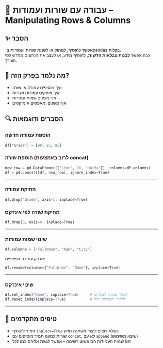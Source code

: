 # 📘 עבודה עם שורות ועמודות – Manipulating Rows & Columns

## ✨ הסבר

אפשר להוסיף, למחוק או לשנות שורות ועמודות ב־pandas בקלות.  
ככה אפשר **לבנות טבלאות חדשות**, להוסיף מידע, או לעצב את הנתונים מחדש לפי הצורך.

## 🧠 מה נלמד בפרק הזה?
- איך מוסיפים עמודה או שורה
- איך מוחקים עמודות ושורות
- איך משנים שמות עמודות
- איך משנים ומאפסים אינדקסים

## 🔍 הסברים ודוגמאות

### הוספת עמודה חדשה
```python
df["Grade"] = [90, 85, 95]
```

### הוספת שורה (לרוב באמצעות concat)
```python
new_row = pd.DataFrame([["Lior", 28, "Haifa"]], columns=df.columns)
df = pd.concat([df, new_row], ignore_index=True)
```

---

### מחיקת עמודה
```python
df.drop("Grade", axis=1, inplace=True)
```

### מחיקת שורה לפי אינדקס
```python
df.drop(0, axis=0, inplace=True)
```

---

### שינוי שמות עמודות
```python
df.columns = ["FullName", "Age", "City"]
```

או רק עמודה ספציפית:
```python
df.rename(columns={"FullName": "Name"}, inplace=True)
```

---

### שינוי אינדקס
```python
df.set_index("Name", inplace=True)     # להפוך עמודה לאינדקס
df.reset_index(inplace=True)           # להחזיר לאינדקס רגיל
```

---

## 💬 טיפים מתקדמים

* תמיד להוסיף `inplace=True` כשלא רוצים ליצור משתנה חדש  
* שורות כמעט תמיד מוסיפים עם `concat`, לא עם `append` (שיצא משימוש)  
* שמות העמודות הם פשוט רשימה – אפשר לגשת אליהם כמו לכל list

